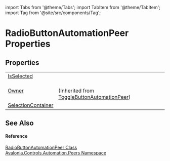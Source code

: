 import Tabs from '@theme/Tabs'; 
import TabItem from '@theme/TabItem'; 
import Tag from '@site/src/components/Tag'; 

# RadioButtonAutomationPeer Properties




## Properties
<table>
<tr>
<td><a href="P_Avalonia_Controls_Automation_Peers_RadioButtonAutomationPeer_IsSelected">IsSelected</a></td>
<td> </td>
</tr>
<tr>
<td><a href="P_Avalonia_Automation_Peers_ToggleButtonAutomationPeer_Owner">Owner</a></td>
<td><br />(Inherited from <a href="T_Avalonia_Automation_Peers_ToggleButtonAutomationPeer">ToggleButtonAutomationPeer</a>)</td>
</tr>
<tr>
<td><a href="P_Avalonia_Controls_Automation_Peers_RadioButtonAutomationPeer_SelectionContainer">SelectionContainer</a></td>
<td> </td>
</tr>
</table>

## See Also


#### Reference
<a href="T_Avalonia_Controls_Automation_Peers_RadioButtonAutomationPeer">RadioButtonAutomationPeer Class</a>  
<a href="N_Avalonia_Controls_Automation_Peers">Avalonia.Controls.Automation.Peers Namespace</a>  
